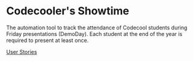 # Codecooler's Showtime
The automation tool to track the attendance of Codecool students during Friday presentations (DemoDay). Each student at the end of the year is required to present at least once.

[User Stories](../master/documentation/user-stories-1-0-0.md)  
